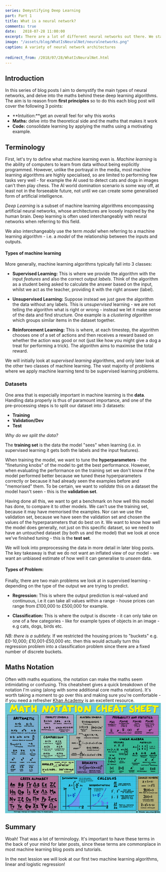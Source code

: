 ```yaml
---
series: Demystifying Deep Learning 
part: Part 1
title: What is a neural network?
comments: true
date:   2018-07-28 11:00:00
excerpt: There are a lot of different neural networks out there. We start the series by breaking down commonly used terminology.
image: "/assets/blog/WhatIsNeuralNet/neuralnetworks.png"
caption: A variety of neural network architectures

redirect_from: /2018/07/28/WhatIsNeuralNet.html
---
```

## Introduction

In this series of blog posts I aim to demystify the main types of neural networks, and delve into the maths behind these deep learning algorithms. The aim is to reason from **first principles** so to do this each blog post will cover the following 3 points:

* **Intuition:**get an overall feel for why this works
* **Maths:** delve into the theoretical side and the maths that makes it work 
* **Code:** consolidate learning by applying the maths using a motivating example.

## Terminology 

First, let's try to define what machine learning even is. *Machine learning* is the ability of computers to learn from data without being explicitly programmed. However, unlike the portrayal in the media, most machine learning algorithms are highly specialised, so are limited to performing few tasks very well - for example the AI used to detect cats and dogs in images can't then play chess. The AI world domination scenario is some way off, at least not in the forseeable future, not until we can create some generalised form of artificial intelligence.

*Deep Learning* is a subset of machine learning algorithms encompassing artificial neural networks, whose
architectures are loosely inspired by the human brain. Deep learning is often used interchangeably with
neural networks when referring to this field. 

We also interchangeably use the term *model* when referring to a machine learning algorithm - i.e. a *model* of the relationship between the inputs and outputs.
#### Types of machine learning
More generally, machine learning algorithms typically fall into 3 classes:
* **Supervised Learning:** This is where we provide the algorithm with the input *features* and also the correct output *labels*. Think of the algorithm as a student being asked to calculate the answer based on the input, whilst we act as the teacher, providing it with the right answer (label).
        
*  **Unsupervised Learning:** Suppose instead we just gave the algorithm the data without any labels. This is *unsupervised* learning - we are not telling the algorithm what is right or wrong - instead we let it make sense of the data and find structure. One example is a *clustering algorithm* which groups similar items in the dataset together.

*  **Reinforcement Learning:** This is where, at each timestep, the algorithm chooses one of a set of actions and then receives a reward based on whether the action was good or not (just like how you might give a dog a treat for performing a trick). The algorithm aims to maximise the total reward.
    
We will initially look at *supervised learning* algorithms, and only later look at the other two classes of machine learning. The vast majority of problems where we apply machine learning tend to be supervised learning problems. 

### Datasets


One area that is especially important in machine learning is the **data**. Handling data 
properly is thus of paramount importance, and one of the pre-processing steps is to split our dataset into 
3 datasets:

*  **Training** 
*  **Validation/Dev** 
*  **Test** 

*Why do we split the data?* 

The **training set** is the data the model "sees" when learning (i.e. in supervised learning it gets both the labels and the input features). 

When training the model, we want to tune the **hyperparameters** - the "finetuning knobs" of the model to get the best performance. However, when evaluating the performance on the training set we don't know if the model performed better because we tuned these hyperparameters correctly or because it had already seen the examples before and "memorised" them. To be certain, we want to *validate* this on a dataset the model hasn't seen - this is the **validation set**.

Having done all this, we want to get a benchmark on how well this model has done, to compare it to other models. We can't use the training set, because it may have memorised the examples. Nor can we use the validation set, because we have seen the validation set and chosen the values of the hyperparameters that do best on it. We want to know how well the model does generally, not just on this specific dataset, so we need to have an untouched dataset (by both us and the model) that we look at once we've finished tuning - this is the **test set**.

We will look into preprocessing the data in more detail in later blog posts. The key takeaway is that we do not want an inflated view of our model - we want an unbiased estimate of how well it can generalise to *unseen* data.

#### Types of Problem:

Finally, there are two main problems we look at in supervised learning - depending on the type of the output we are trying to predict.

* **Regression:** This is where the output prediction is real-valued and continuous, i.e it can take all values within a range - house prices can range from £100,000 to £500,000 for example.

* **Classification:** This is where the output is discrete - it can only take on one of a few categories - like for example types of objects in an image - e.g cats, dogs, birds etc. 

 *NB: there is a subtlety.* If we restricted the housing prices to "buckets" e.g. £0-10,000; £10,001-£50,000 etc. then this would actually turn this regression problem into a classification problem since there are a fixed number of discrete buckets.

## Maths Notation

Often with maths equations, the notation can make the maths seem intimidating or confusing. This cheatsheet gives a quick breakdown of the notation I'm using (along with some additional core maths notation). It's worth taking a moment to go over this and making sure you're comfortable - if you need a refresher [Khan Academy](https://www.khanacademy.org) is an excellent resource. 
![Maths Notation Cheatsheet](/assets/blog/WhatIsNeuralNet/maths-notation-cheatsheet.png)

## Summary 

Woah! That was a lot of terminology. It's important to have these terms in the back of your mind for later posts, since these terms are commonplace in most machine learning blog posts and tutorials.

In the next lession we will look at our first two machine learning algorithms, linear and logistic regression!
